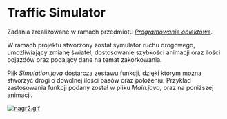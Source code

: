 # Traffic Simulator

Zadania zrealizowane w ramach przedmiotu [*Programowanie obiektowe*](https://syllabuskrk.agh.edu.pl/2017-2018/pl/magnesite/study_plans/stacjonarne-informatyka/module/iin-1-302-s-zimowy-programowanie-obiektowe).

W ramach projektu stworzony został symulator ruchu drogowego, umożliwiający zmianę świateł, dostosowanie szybkości animacji oraz ilości pojazdów oraz podający dane na temat zakorkowania. 

Plik *Simulation.java* dostarcza zestawu funkcji, dzięki którym można stworzyć drogi o dowolnej ilości pasów oraz położeniu. Przykład zastosowania funkcji podany został w pliku *Main.java*, oraz na poniższej animacji.

<a href="https://gifyu.com/image/31VY"><img src="https://s2.gifyu.com/images/nagr2.gif" alt="nagr2.gif" border="0" /></a>
